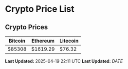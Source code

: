 # Crypto Price List

## Crypto Prices
| Bitcoin | Ethereum | Litecoin |
| ------- | -------- | -------- |
| $85308 | $1619.29 | $76.32 |
**Last Updated:** 2025-04-19 22:11 UTC
**Last Updated:** $DATE$
